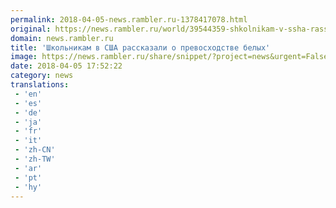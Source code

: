 ```yaml
---
permalink: 2018-04-05-news.rambler.ru-1378417078.html
original: https://news.rambler.ru/world/39544359-shkolnikam-v-ssha-rasskazali-o-prevoshodstve-belyh/
domain: news.rambler.ru
title: 'Школьникам в США рассказали о превосходстве белых'
image: https://news.rambler.ru/share/snippet/?project=news&urgent=False&image=http%3A%2F%2Fnews.rambler.ru%2Fimg%2F2018%2F04%2F05204145.543395.3001.jpg&big=False&title=%D0%A8%D0%BA%D0%BE%D0%BB%D1%8C%D0%BD%D0%B8%D0%BA%D0%B0%D0%BC+%D0%B2%C2%A0%D0%A1%D0%A8%D0%90%C2%A0%D1%80%D0%B0%D1%81%D1%81%D0%BA%D0%B0%D0%B7%D0%B0%D0%BB%D0%B8+%D0%BE%C2%A0%D0%BF%D1%80%D0%B5%D0%B2%D0%BE%D1%81%D1%85%D0%BE%D0%B4%D1%81%D1%82%D0%B2%D0%B5+%D0%B1%D0%B5%D0%BB%D1%8B%D1%85
date: 2018-04-05 17:52:22
category: news
translations: 
 - 'en'
 - 'es'
 - 'de'
 - 'ja'
 - 'fr'
 - 'it'
 - 'zh-CN'
 - 'zh-TW'
 - 'ar'
 - 'pt'
 - 'hy'
---
```


